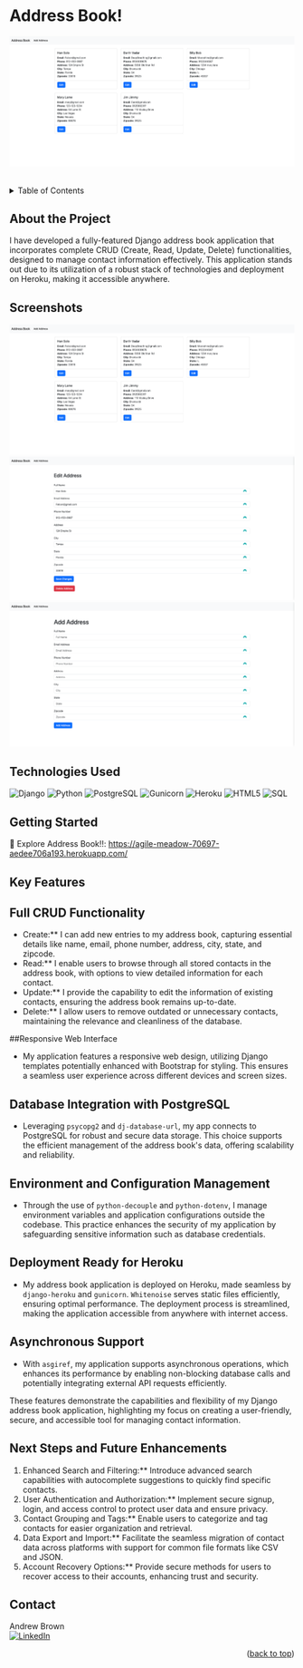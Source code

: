 <a name="readme-top"></a>

<h1>Address Book!</h1>

[contributors-shield]: https://img.shields.io/badge/contributors-_1-blue?style=for-the-badge
[contributors-url]: https://github.com/drewkybrown/Address-Book/graphs/contributors

![](./address_book/screenshots/home.png)

<br />

<!-- TABLE OF CONTENTS -->
<details>
    <summary>Table of Contents</summary>
    <ul>
        <li><a href="#about-the-project">About The Project</a></li>
        <li><a href="#screenshots-and-wireframe">Screenshots</a></li>
        <li><a href="#technologies-used">Technologies Used</a></li>
        <li><a href="#getting-started">Getting Started</a></li>
        <li><a href="#key-features">Key Features</a></li>
        <li><a href="#next-steps-and-future-enhancements">Next Steps and Future Enhancements</a></li>
        <li><a href="#contact">Contact</a></li>
    </ul>
</details>

## About the Project

I have developed a fully-featured Django address book application that incorporates complete CRUD (Create, Read, Update, Delete) functionalities, designed to manage contact information effectively. This application stands out due to its utilization of a robust stack of technologies and deployment on Heroku, making it accessible anywhere.

## Screenshots 

![](./address_book/screenshots/home.png)
![](./address_book/screenshots/edit_address.png)
![](./address_book/screenshots/add_address.png)



## Technologies Used

![Django](https://img.shields.io/badge/Django-5.0.2-%23092E20.svg?style=for-the-badge&logo=django&logoColor=white)
![Python](https://img.shields.io/badge/Python-3.x-%233776AB.svg?style=for-the-badge&logo=python&logoColor=white)
![PostgreSQL](https://img.shields.io/badge/PostgreSQL-2.9.9-%23336791.svg?style=for-the-badge&logo=postgresql&logoColor=white)
![Gunicorn](https://img.shields.io/badge/Gunicorn-21.2.0-%2349B382.svg?style=for-the-badge&logo=gunicorn&logoColor=white)
![Heroku](https://img.shields.io/badge/Heroku-%23430098.svg?style=for-the-badge&logo=heroku&logoColor=white)
![HTML5](https://img.shields.io/badge/html5-%23E34F26.svg?style=for-the-badge&logo=html5&logoColor=white)
![SQL](https://img.shields.io/badge/SQL-%23E34F26.svg?style=for-the-badge&logo=sql&logoColor=white)


## Getting Started

🚀 Explore Address Book!!: https://agile-meadow-70697-aedee706a193.herokuapp.com/


## Key Features

## Full CRUD Functionality
- Create:** I can add new entries to my address book, capturing essential details like name, email, phone number, address, city, state, and zipcode.
- Read:** I enable users to browse through all stored contacts in the address book, with options to view detailed information for each contact.
- Update:** I provide the capability to edit the information of existing contacts, ensuring the address book remains up-to-date.
- Delete:** I allow users to remove outdated or unnecessary contacts, maintaining the relevance and cleanliness of the database.

##Responsive Web Interface
- My application features a responsive web design, utilizing Django templates potentially enhanced with Bootstrap for styling. This ensures a seamless user experience across different devices and screen sizes.

## Database Integration with PostgreSQL
- Leveraging `psycopg2` and `dj-database-url`, my app connects to PostgreSQL for robust and secure data storage. This choice supports the efficient management of the address book's data, offering scalability and reliability.

## Environment and Configuration Management
- Through the use of `python-decouple` and `python-dotenv`, I manage environment variables and application configurations outside the codebase. This practice enhances the security of my application by safeguarding sensitive information such as database credentials.

## Deployment Ready for Heroku
- My address book application is deployed on Heroku, made seamless by `django-heroku` and `gunicorn`. `Whitenoise` serves static files efficiently, ensuring optimal performance. The deployment process is streamlined, making the application accessible from anywhere with internet access.

## Asynchronous Support
- With `asgiref`, my application supports asynchronous operations, which enhances its performance by enabling non-blocking database calls and potentially integrating external API requests efficiently.

These features demonstrate the capabilities and flexibility of my Django address book application, highlighting my focus on creating a user-friendly, secure, and accessible tool for managing contact information.

## Next Steps and Future Enhancements

1. Enhanced Search and Filtering:** Introduce advanced search capabilities with autocomplete suggestions to quickly find specific contacts.
2. User Authentication and Authorization:** Implement secure signup, login, and access control to protect user data and ensure privacy.
3. Contact Grouping and Tags:** Enable users to categorize and tag contacts for easier organization and retrieval.
4. Data Export and Import:** Facilitate the seamless migration of contact data across platforms with support for common file formats like CSV and JSON.
5. Account Recovery Options:** Provide secure methods for users to recover access to their accounts, enhancing trust and security.

## Contact

Andrew Brown </br>
[![LinkedIn](https://img.shields.io/badge/linkedin-%230077B5.svg?style=for-the-badge&logo=linkedin&logoColor=white)](https://www.linkedin.com/in/brown-k-andrew/)

<p align="right">(<a href="#readme-top">back to top</a>)</p>
